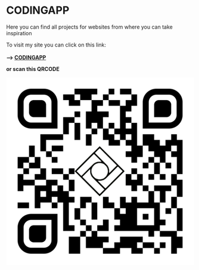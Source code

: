 # CODINGAPP
Here you can find all projects for websites from where you can take inspiration

To visit my site you can click on this link:
<br>
<br>
<strong>--> <strong><a href="https://codingapp.net/"><strong>CODINGAPP<strong></a>
<br>
<p>or scan this QRCODE</p>
<img style="display: grid; justify-content: center; align-items: center;" src="images/QRCode/qr-code.png" style="width: 50%; display: block; margin-left: auto; margin-right: auto;">



